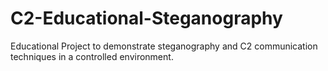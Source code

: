 # C2-Educational-Steganography
Educational Project to demonstrate steganography and C2 communication techniques in a controlled environment.
